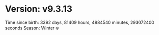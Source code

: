 # Version: v9.3.13
Time since birth: 3392 days, 81409 hours, 4884540 minutes, 293072400 seconds
Season: Winter ❄️
